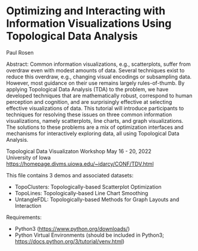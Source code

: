 # Optimizing and Interacting with Information Visualizations Using Topological Data Analysis

Paul Rosen

Abstract: Common information visualizations, e.g., scatterplots, suffer from overdraw even with modest amounts of data. Several techniques exist to reduce this overdraw, e.g., changing visual encodings or subsampling data. However, most guidance on their use remains largely rules-of-thumb. By applying Topological Data Analysis (TDA) to the problem, we have developed techniques that are mathematically robust, correspond to human perception and cognition, and are surprisingly effective at selecting effective visualizations of data. This tutorial will introduce participants to techniques for resolving these issues on three common information visualizations, namely scatterplots, line charts, and graph visualizations. The solutions to these problems are a mix of optimization interfaces and mechanisms for interactively exploring data, all using Topological Data Analysis.

Topological Data Visualizaton Workshop
May 16 - 20, 2022     
University of Iowa
https://homepage.divms.uiowa.edu/~idarcy/CONF/TDV.html

This file contains 3 demos and associated datasets:
 - TopoClusters: Topologically-based Scatterplot Optimization
 - TopoLines: Topologically-based Line Chart Smoothing
 - UntangleFDL: Topologically-based Methods for Graph Layouts and Interaction  

Requirements:
 - Python3 (https://www.python.org/downloads/)
 - Python Virtual Environments (should be included in Python3; https://docs.python.org/3/tutorial/venv.html)
